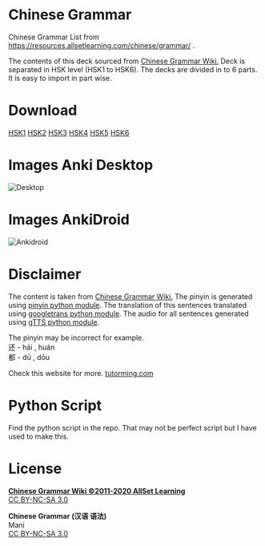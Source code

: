 # Chinese Grammar
 Chinese Grammar List from https://resources.allsetlearning.com/chinese/grammar/  . 

The contents of this deck sourced from <a href="https://resources.allsetlearning.com/chinese/grammar/">Chinese Grammar Wiki.</a>
Deck is separated in HSK level (HSK1 to HSK6). 
The decks are divided in to 6 parts. It is easy to import in part wise.

# Download
[HSK1](https://ankiweb.net/shared/info/551486109)
[HSK2](https://ankiweb.net/shared/info/1526210323)
[HSK3](https://ankiweb.net/shared/info/1248498506)
[HSK4](https://ankiweb.net/shared/info/1705122553)
[HSK5](https://ankiweb.net/shared/info/1395037365)
[HSK6](https://ankiweb.net/shared/info/2120672269)


# Images Anki Desktop
![Desktop](https://github.com/infinyte7/Chinese-Grammar/blob/master/Images/anki_desktop.png)

# Images AnkiDroid
![Ankidroid](https://github.com/infinyte7/Chinese-Grammar/blob/master/Images/anki_mobile.png)

# Disclaimer
The content is taken from  <a href="https://resources.allsetlearning.com/chinese/grammar/">Chinese Grammar Wiki.</a> The pinyin is generated using <a href="https://pypi.org/project/pinyin/">pinyin python module</a>. The translation of this sentences translated using <a href="https://pypi.org/project/googletrans/">googletrans python module</a>. The audio for all sentences generated using <a href="https://pypi.org/project/gTTS/">gTTS python module</a>.

The pinyin may be incorrect for example.
<br>还 - hái , huán
<br>都 - dū , dōu

Check this website for more. <a href="http://blog.tutorming.com/mandarin-chinese-learning-tips/chinese-characters-with-various-pronunciations">tutorming.com</a>

# Python Script
Find the python script in the repo.
That may not be perfect script but I have used to make this.

# License
<b>[Chinese Grammar Wiki ©2011-2020 AllSet Learning](https://resources.allsetlearning.com/chinese/grammar/Chinese%20Grammar%20Wiki:Copyrights)</b>
<br>[CC BY-NC-SA 3.0](https://creativecommons.org/licenses/by-nc-sa/3.0/)

<b>Chinese Grammar (汉语 语法)</b>
<br>Mani
<br>[CC BY-NC-SA 3.0](https://creativecommons.org/licenses/by-nc-sa/3.0/)
